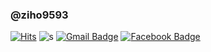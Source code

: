 ### @ziho9593

[![Hits](https://hits.seeyoufarm.com/api/count/incr/badge.svg?url=https%3A%2F%2Fgithub.com%2Fziho9593%2Fhit-counter)](https://hits.seeyoufarm.com) ![s](https://komarev.com/ghpvc/?username=ziho9593) [![Gmail Badge](https://img.shields.io/badge/Gmail-d14836?style=flat-square&logo=Gmail&logoColor=white&link=mailto:snugyun01@gmail.com)](mailto:hanjyov@gmail.com) [![Facebook Badge](https://img.shields.io/badge/facebook-1877f2?style=flat-square&logo=facebook&logoColor=white&link=https://www.facebook.com/zzsza)](https://facebook.com/ziho9593)

<!-- [![Top Langs](https://github-readme-stats.vercel.app/api/top-langs/?username=ziho9593&layout=compact)](https://github.com/anuraghazra/github-readme-stats) -->
